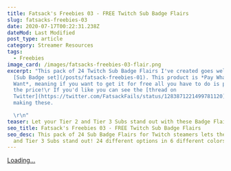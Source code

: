 ```yaml
---
title: Fatsack's Freebies 03 - FREE Twitch Sub Badge Flairs
slug: fatsacks-freebies-03
date: 2020-07-17T00:22:31.238Z
dateMod: Last Modified
post_type: article
category: Streamer Resources
tags:
  - Freebies
image_card: /images/fatsacks-freebies-03-flair.png
excerpt: "This pack of 24 Twitch Sub Badge Flairs I've created goes well with my
  [Sub Badge set](/posts/fatsack-freebies-01). This product is *Pay What You
  Want*, meaning if you want to get it for free all you have to do is put `0` in
  the price!\r If you'd like you can see the [thread on
  Twitter](https://twitter.com/FatsackFails/status/1283871221499781120) of me
  making these.

  \r\n"
teaser: Let your Tier 2 and Tier 3 Subs stand out with these Badge Flairs!
seo_title: Fatsack's Freebies 03 - FREE Twitch Sub Badge Flairs
seo_desc: This pack of 24 Sub Badge Flairs for Twitch steamers lets their Tier 2
  and Tier 3 Subs stand out! 24 different options in 6 different colors!
---
```

<script src="https://gumroad.com/js/gumroad-embed.js"></script>
<div class="gumroad-product-embed" data-gumroad-product-id="FeZPc"><a href="https://gumroad.com/l/FeZPc">Loading...</a></div>
